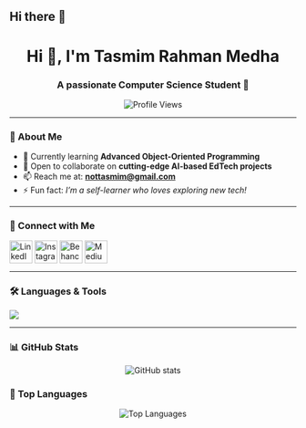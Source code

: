 


## Hi there 👋  

<h1 align="center">Hi 👋, I'm Tasmim Rahman Medha</h1>
<h3 align="center">A passionate Computer Science Student 🚀</h3>

<p align="center">
  <img src="https://komarev.com/ghpvc/?username=blankspace-tasss&label=Profile%20views&color=0e75b6&style=flat" alt="Profile Views" />
</p>

---

### 🌟 About Me
- 🌱 Currently learning **Advanced Object-Oriented Programming**  
- 👯 Open to collaborate on **cutting-edge AI-based EdTech projects**  
- 📫 Reach me at: **nottasmim@gmail.com**  
- ⚡ Fun fact: *I’m a self-learner who loves exploring new tech!*  

---

### 🤝 Connect with Me
<p align="left">
<a href="https://linkedin.com/in/tasmim-rahman-madha" target="_blank"><img align="center" src="https://skillicons.dev/icons?i=linkedin" alt="LinkedIn" height="40"/></a>
<a href="https://instagram.com/tasmim2.0" target="_blank"><img align="center" src="https://skillicons.dev/icons?i=instagram" alt="Instagram" height="40"/></a>
<a href="https://www.behance.net/nottasmim" target="_blank"><img align="center" src="https://skillicons.dev/icons?i=behance" alt="Behance" height="40"/></a>
<a href="https://medium.com/@tasmimrahman86" target="_blank"><img align="center" src="https://skillicons.dev/icons?i=medium" alt="Medium" height="40"/></a>
</p>

---

### 🛠️ Languages & Tools
<p align="left">
  <img src="https://skillicons.dev/icons?i=c,java,python,mysql,git,figma,unity" />
</p>

---

### 📊 GitHub Stats
<p align="center">
  <img src="https://github-readme-stats.vercel.app/api?username=blankspace-tasss&show_icons=true&theme=tokyonight" alt="GitHub stats" />
</p>


### 📌 Top Languages
<p align="center">
  <img src="https://github-readme-stats.vercel.app/api/top-langs?username=blankspace-tasss&show_icons=true&layout=compact&theme=tokyonight" alt="Top Languages" />
</p>


